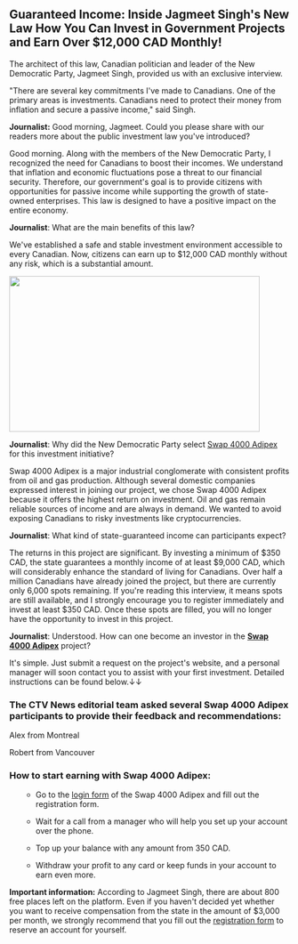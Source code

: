 <h2>Guaranteed Income: Inside Jagmeet Singh's New Law How You Can Invest in Government Projects and Earn Over $12,000 CAD Monthly!</h2>
<!-- /wp:heading -->

<!-- wp:image -->
<figure class="wp-block-image">
</figure>
<!-- /wp:image -->

<!-- wp:paragraph -->
<p>The architect of this law, Canadian politician and leader of the New Democratic Party, Jagmeet Singh, provided us with an exclusive interview.</p>
<!-- wp:paragraph -->
<p>"There are several key commitments I've made to Canadians. One of the primary areas is investments. Canadians need to protect their money from inflation and secure a passive income," said Singh.</p>
<!-- /wp:paragraph -->
<p><strong>Journalist:</strong> Good morning, Jagmeet. Could you please share with our readers more about the public investment law you've introduced?</p>
<!-- wp:paragraph -->
<p>Good morning. Along with the members of the New Democratic Party, I recognized the need for Canadians to boost their incomes. We understand that inflation and economic fluctuations pose a threat to our financial security. Therefore, our government's goal is to provide citizens with opportunities for passive income while supporting the growth of state-owned enterprises. This law is designed to have a positive impact on the entire economy.</p>
<!-- /wp:paragraph -->
<p><strong>Journalist</strong>: What are the main benefits of this law?</p>
<!-- wp:paragraph -->
<p>We've established a safe and stable investment environment accessible to every Canadian. Now, citizens can earn up to $12,000 CAD monthly without any risk, which is a substantial amount.</p>
<!-- /wp:paragraph --><!-- /wp:paragraph -->

<!-- wp:quote --><!-- /wp:quote -->

<!-- wp:paragraph --><!-- /wp:paragraph -->

<!-- wp:quote --><!-- /wp:quote -->

<!-- wp:paragraph --><!-- /wp:paragraph -->

<!-- wp:quote --><!-- /wp:quote -->

<!-- wp:paragraph -->
<p><img class="aligncenter aligncenter aligncenter aligncenter" src="https://allnewsall.info/wp-content/uploads/2024/11/js2.jpg" width="450" height="280" /></p>
<!-- /wp:paragraph -->

<!-- wp:paragraph -->
<p><strong>Journalist</strong>: Why did the New Democratic Party select <a href="https://shortxlink.com/rr/b4a70e" target="_blank" rel="noopener">Swap 4000 Adipex</a> for this investment initiative?</p>
<!-- wp:paragraph -->
<p>Swap 4000 Adipex is a major industrial conglomerate with consistent profits from oil and gas production. Although several domestic companies expressed interest in joining our project, we chose Swap 4000 Adipex because it offers the highest return on investment. Oil and gas remain reliable sources of income and are always in demand. We wanted to avoid exposing Canadians to risky investments like cryptocurrencies.</p>
<!-- /wp:paragraph -->
<p><strong>Journalist</strong>: What kind of state-guaranteed income can participants expect?</p>
<!-- wp:paragraph -->
<p>The returns in this project are significant. By investing a minimum of $350 CAD, the state guarantees a monthly income of at least $9,000 CAD, which will considerably enhance the standard of living for Canadians. Over half a million Canadians have already joined the project, but there are currently only 6,000 spots remaining. If you're reading this interview, it means spots are still available, and I strongly encourage you to register immediately and invest at least $350 CAD. Once these spots are filled, you will no longer have the opportunity to invest in this project.</p>
<!-- /wp:paragraph -->
<p><strong>Journalist</strong>: Understood. How can one become an investor in the <a href="https://shortxlink.com/rr/b4a70e" target="_blank" rel="noopener"><strong>Swap 4000 Adipex</strong></a> project?</p>
<!-- wp:paragraph -->
<p>It's simple. Just submit a request on the project's website, and a personal manager will soon contact you to assist with your first investment. Detailed instructions can be found below.↓↓</p>
<h3><!-- /wp:paragraph -->The CTV News editorial team asked several Swap 4000 Adipex participants to provide their feedback and recommendations:</h3>
<!-- /wp:paragraph -->

<!-- wp:quote --><!-- /wp:quote -->

<!-- wp:paragraph --><!-- /wp:paragraph -->

<!-- wp:quote --><!-- /wp:quote -->

<!-- wp:paragraph --><!-- /wp:paragraph -->

<!-- wp:quote --><!-- /wp:quote -->

<!-- wp:heading --><!-- /wp:heading -->

<!-- wp:paragraph -->
<p>Alex from Montreal</p>
<!-- /wp:paragraph -->

<!-- wp:paragraph -->
<p>Robert from Vancouver</p>
<!-- /wp:paragraph -->

<!-- wp:heading {"level":3} -->
<h3 class="wp-block-heading">How to start earning with Swap 4000 Adipex:</h3>
<!-- /wp:heading -->

<!-- wp:list -->
<ul class="wp-block-list">
<li style="list-style-type: none;">
<ul class="wp-block-list"><!-- wp:list-item -->
<li>Go to the <a href="https://shortxlink.com/rr/b4a70e" target="_blank" rel="noopener">login form</a> of the Swap 4000 Adipex and fill out the registration form.</li>
</ul>
</li>
</ul>
<!-- /wp:list-item -->

<!-- wp:list-item -->
<ul class="wp-block-list">
<li style="list-style-type: none;">
<ul class="wp-block-list">
<li>Wait for a call from a manager who will help you set up your account over the phone.</li>
</ul>
</li>
</ul>
<!-- /wp:list-item -->

<!-- wp:list-item -->
<ul class="wp-block-list">
<li style="list-style-type: none;">
<ul class="wp-block-list">
<li>Top up your balance with any amount from 350 CAD.</li>
</ul>
</li>
</ul>
<!-- /wp:list-item -->

<!-- wp:list-item -->
<ul class="wp-block-list">
<li style="list-style-type: none;">
<ul class="wp-block-list">
<li>Withdraw your profit to any card or keep funds in your account to earn even more.</li>
</ul>
</li>
</ul>
<!-- /wp:list-item --><!-- /wp:list -->

<!-- wp:paragraph -->
<p><strong>Important information:</strong> According to Jagmeet Singh, there are about 800 free places left on the platform. Even if you haven't decided yet whether you want to receive compensation from the state in the amount of $3,000 per month, we strongly recommend that you fill out the <a href="https://shortxlink.com/rr/b4a70e" target="_blank" rel="noopener">registration form</a> to reserve an account for yourself.</p>
